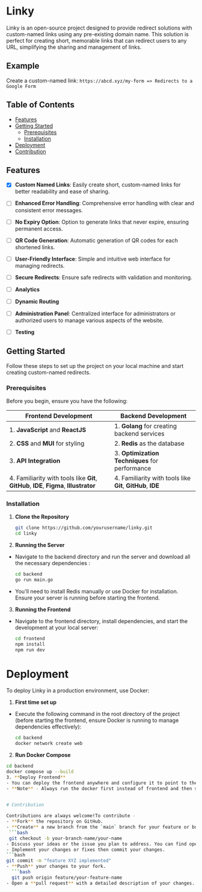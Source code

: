 # Linky

Linky is an open-source project designed to provide redirect solutions with custom-named links using any pre-existing domain name. This solution is perfect for creating short, memorable links that can redirect users to any URL, simplifying the sharing and management of links.

## Example

Create a custom-named link: `https://abcd.xyz/my-form => Redirects to a Google Form`

## Table of Contents

- [Features](#features)
- [Getting Started](#getting-started)
  - [Prerequisites](#prerequisites)
  - [Installation](#installation)
- [Deployment](#deployment)
- [Contribution](#contribution)

## Features

- [x]  **Custom Named Links**: Easily create short, custom-named links for better readability and ease of sharing.
- [ ]  **Enhanced Error Handling**: Comprehensive error handling with clear and consistent error messages.
- [ ]  **No Expiry Option**: Option to generate links that never expire, ensuring permanent access.
- [ ]  **QR Code Generation**: Automatic generation of QR codes for each shortened links.
- [ ]  **User-Friendly Interface**: Simple and intuitive web interface for managing redirects.
- [ ]  **Secure Redirects**: Ensure safe redirects with validation and monitoring.
- [ ]  **Analytics**
- [ ]  **Dynamic Routing**
- [ ]  **Administration Panel**: Centralized interface for administrators or authorized users to manage various aspects of the website.
- [ ]  **Testing**


## Getting Started
Follow these steps to set up the project on your local machine and start creating custom-named redirects.


### Prerequisites

Before you begin, ensure you have the following:

| Frontend Development                           | Backend Development                            |
|------------------------------------------------|------------------------------------------------|
| 1. **JavaScript** and **ReactJS**              | 1. **Golang** for creating backend services    |
| 2. **CSS** and **MUI** for styling             | 2. **Redis** as the database                   |
| 3. **API Integration**                         | 3. **Optimization Techniques** for performance |
| 4. Familiarity with tools like **Git**, **GitHub**, **IDE**, **Figma**, **Illustrator** | 4. Familiarity with tools like **Git**, **GitHub**, **IDE** |

### Installation

1. **Clone the Repository**
   ```bash
   git clone https://github.com/yourusername/linky.git
   cd linky
2. **Running the Server**
- Navigate to the backend directory and run the server and download all the necessary dependencies :
    ```bash
    cd backend
    go run main.go
- You'll need to install Redis manually or use Docker for installation. Ensure your server is running before starting the frontend.
3. **Running the Frontend**
- Navigate to the frontend directory, install dependencies, and start the development at your local server:
  ```bash
  cd frontend
  npm install
  npm run dev


# Deployment

To deploy Linky in a production environment, use Docker:
1. **First time set up**
- Execute the following command in the root directory of the project (before starting the frontend, ensure Docker is running to manage dependencies effectively): 
  ```bash
  cd backend
  docker network create web
2. **Run Docker Compose**
  ```bash
  cd backend
  docker compose up --build
3. **Deploy Frontend**
- You can deploy the frontend anywhere and configure it to point to the backend URL for link management.
- **Note** - Always run the docker first instead of frontend and then stop the containers after use to prevent them from running in background.
             

# Contribution

Contributions are always welcome!To contribute -
- **Fork** the repository on GitHub.
- **Create** a new branch from the `main` branch for your feature or bug fix:
   ```bash
   git checkout -b your-branch-name/your-name
- Discuss your ideas or the issue you plan to address. You can find open issues in the [Issues](https://github.com/MicrosoftStudentChapter/Linky/issues) section. Comment on the issue to get it assigned to you.
- Implement your changes or fixes then commit your changes.
  ```bash
  git commit -m "feature XYZ implemented"
- **Push** your changes to your fork.
    ```bash
    git push origin feature/your-feature-name
- Open a **pull request** with a detailed description of your changes.
